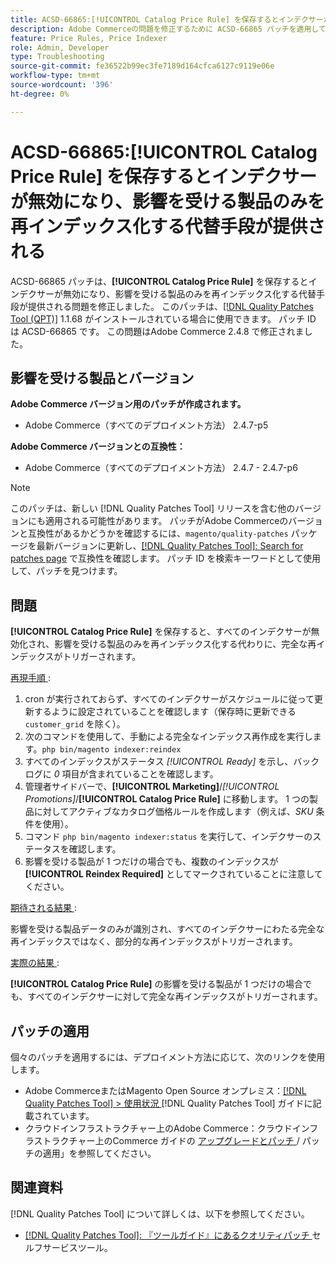 ```yaml
---
title: ACSD-66865:[!UICONTROL Catalog Price Rule] を保存するとインデクサーが無効になり、影響を受ける製品のみを再インデックス化する代替手段が提供される
description: Adobe Commerceの問題を修正するために ACSD-66865 パッチを適用してください。この問題の場所は次のとおりです。  [!UICONTROL Catalog Price Rules] を保存すると、インデクサーが無効になり、影響を受ける製品のみを再インデックス化する代替手段が提供されます。
feature: Price Rules, Price Indexer
role: Admin, Developer
type: Troubleshooting
source-git-commit: fe36522b99ec3fe7189d164cfca6127c9119e06e
workflow-type: tm+mt
source-wordcount: '396'
ht-degree: 0%

---
```



# ACSD-66865:**[!UICONTROL Catalog Price Rule]** を保存するとインデクサーが無効になり、影響を受ける製品のみを再インデックス化する代替手段が提供される

ACSD-66865 パッチは、**[!UICONTROL Catalog Price Rule]** を保存するとインデクサーが無効になり、影響を受ける製品のみを再インデックス化する代替手段が提供される問題を修正しました。 このパッチは、[[!DNL Quality Patches Tool (QPT)]](/help/tools/quality-patches-tool/quality-patches-tool-to-self-serve-quality-patches.md) 1.1.68 がインストールされている場合に使用できます。 パッチ ID は ACSD-66865 です。 この問題はAdobe Commerce 2.4.8 で修正されました。

## 影響を受ける製品とバージョン

**Adobe Commerce バージョン用のパッチが作成されます。**

* Adobe Commerce（すべてのデプロイメント方法） 2.4.7-p5

**Adobe Commerce バージョンとの互換性：**

* Adobe Commerce（すべてのデプロイメント方法） 2.4.7 - 2.4.7-p6

>[!NOTE]
>
>このパッチは、新しい [!DNL Quality Patches Tool] リリースを含む他のバージョンにも適用される可能性があります。 パッチがAdobe Commerceのバージョンと互換性があるかどうかを確認するには、`magento/quality-patches` パッケージを最新バージョンに更新し、[[!DNL Quality Patches Tool]: Search for patches page](https://experienceleague.adobe.com/tools/commerce-quality-patches/index.html?lang=ja) で互換性を確認します。 パッチ ID を検索キーワードとして使用して、パッチを見つけます。

## 問題

**[!UICONTROL Catalog Price Rule]** を保存すると、すべてのインデクサーが無効化され、影響を受ける製品のみを再インデックス化する代わりに、完全な再インデックスがトリガーされます。

<u> 再現手順 </u>:

1. cron が実行されておらず、すべてのインデクサーがスケジュールに従って更新するように設定されていることを確認します（保存時に更新できる `customer_grid` を除く）。
2. 次のコマンドを使用して、手動による完全なインデックス再作成を実行します。`php bin/magento indexer:reindex`
3. すべてのインデックスがステータス *[!UICONTROL Ready]* を示し、バックログに *0* 項目が含まれていることを確認します。
4. 管理者サイドバーで、**[!UICONTROL Marketing]**/*[!UICONTROL Promotions]*/**[!UICONTROL Catalog Price Rule]** に移動します。 1 つの製品に対してアクティブなカタログ価格ルールを作成します（例えば、*SKU* 条件を使用）。
5. コマンド `php bin/magento indexer:status` を実行して、インデクサーのステータスを確認します。
6. 影響を受ける製品が 1 つだけの場合でも、複数のインデックスが **[!UICONTROL Reindex Required]** としてマークされていることに注意してください。

<u> 期待される結果 </u>:

影響を受ける製品データのみが識別され、すべてのインデクサーにわたる完全な再インデックスではなく、部分的な再インデックスがトリガーされます。

<u> 実際の結果 </u>:

**[!UICONTROL Catalog Price Rule]** の影響を受ける製品が 1 つだけの場合でも、すべてのインデクサーに対して完全な再インデックスがトリガーされます。

## パッチの適用

個々のパッチを適用するには、デプロイメント方法に応じて、次のリンクを使用します。

* Adobe CommerceまたはMagento Open Source オンプレミス：[[!DNL Quality Patches Tool] > 使用状況 ](/help/tools/quality-patches-tool/usage.md) [!DNL Quality Patches Tool] ガイドに記載されています。
* クラウドインフラストラクチャー上のAdobe Commerce：クラウドインフラストラクチャー上のCommerce ガイドの [ アップグレードとパッチ ](https://experienceleague.adobe.com/docs/commerce-cloud-service/user-guide/develop/upgrade/apply-patches.html?lang=ja)/ パッチの適用」を参照してください。

## 関連資料

[!DNL Quality Patches Tool] について詳しくは、以下を参照してください。

* [[!DNL Quality Patches Tool]: 『ツールガイド』にあるクオリティパッチ ](/help/tools/quality-patches-tool/quality-patches-tool-to-self-serve-quality-patches.md) セルフサービスツール。
